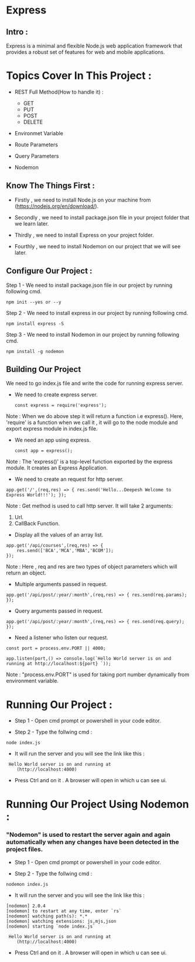 # Express #

## Intro :
Express is a minimal and flexible Node.js web application framework that provides a robust set of features for web and mobile applications.

# Topics Cover In This Project :
* REST Full Method(How to handle it) : 

  * GET
  * PUT
  * POST
  * DELETE 
* Environmet Variable
* Route Parameters
* Query Parameters
* Nodemon

## Know The Things First :

- Firstly , we need to install Node.js on your machine from (https://nodejs.org/en/download/).

- Secondly , we need to install package.json file in your project folder that we learn later.

- Thirdly , we need to install Express on your project folder.

- Fourthly , we need to install Nodemon on our project that we will see later.

## Configure Our Project :

Step 1 - We need to install package.json file in our project by running following cmd.
```
npm init --yes or --y
```

Step 2 - We need to install express in our project by running following cmd.
```
npm install express -S
```

Step 3 - We need to install Nodemon in our project by running following cmd.
```
npm install -g nodemon
```

## Building Our Project

 We need to go index.js file and write the code for running express server.

* We need to create express server.
    ```
    const express = require('express');
    ```
    
Note : When we do above step it will return a function i.e express().  Here, 'require' is a function when we call it , it will go to the node module and export express module in index.js file.  

* We need an app using express.
   ```
   const app = express();
   ```

Note : The 'express()' is a top-level function exported by the express module. It creates an Express Application.

* We need to create an request for http server.
```
app.get('/',(req,res) => { res.send('Hello...Deepesh Welcome to Express World!!!'); });
```
Note : Get method is used to call http server. It will take 2 arguments:

1. Url.
2. CallBack Function. 

* Display all the values of an array list.
```
app.get('/api/courses',(req,res) => {
    res.send(['BCA','MCA','MBA','BCOM']);
});
```
Note : Here , req and res are two types of object parameters which will return an object.


* Multiple arguments passed in request.
```
app.get('/api/post/:year/:month',(req,res) => { res.send(req.params); });
```
* Query arguments passed in request.
```
app.get('/api/post/:year/:month',(req,res) => { res.send(req.query); });
```


* Need a listener who listen our request. 
``` 
const port = process.env.PORT || 4000;

app.listen(port,() => console.log(`Hello World server is on and running at http://localhost:${port} `));
```
Note : "process.env.PORT" is used for taking port 
 number dynamically from environment variable.

# Running Our Project :

* Step 1 -  Open cmd prompt or powershell in your code editor.

* Step 2 - Type the follwing cmd :
```
node index.js
```
* It will run the server and you will see the link like this :
```
 Hello World server is on and running at
    (http://localhost:4000)
```
* Press Ctrl and on it . A browser will open in which u can see ui.

# Running Our Project Using Nodemon :

### "Nodemon"  is used to restart the server again and again automatically when any changes have been detected in the project files.

* Step 1 -  Open cmd prompt or powershell in your code editor.

* Step 2 - Type the follwing cmd :
```
nodemon index.js
```
* It will run the server and you will see the link like this :
```
[nodemon] 2.0.4
[nodemon] to restart at any time, enter `rs`
[nodemon] watching path(s): *.*
[nodemon] watching extensions: js,mjs,json
[nodemon] starting `node index.js`

 Hello World server is on and running at
    (http://localhost:4000)
```
* Press Ctrl and on it . A browser will open in which u can see ui.
